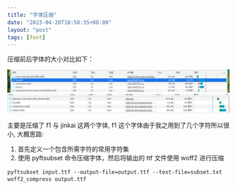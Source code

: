 ```yaml
---
title: "字体压缩"
date: "2023-04-20T18:50:35+08:00"
layout: "post"
tags: [font]
---
```


压缩前后字体的大小对比如下：

![压缩前](/images/2023-04-20-18-53-12.png)
![压缩后](/images/2023-04-20-18-58-22.png)

主要是压缩了 f1 与 jinkai 这两个字体, f1 这个字体由于我之用到了几个字符所以很小, 大概思路:

1. 首先定义一个包含所需字符的常用字符集
2. 使用 pyftsubset 命令压缩字体，然后将输出的 ttf 文件使用 woff2 进行压缩

```shell
pyftsubset input.ttf --output-file=output.ttf --text-file=subset.txt
woff2_compress output.ttf
```
